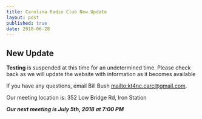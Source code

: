 ```yaml
---
title: Carolina Radio Club New Update
layout: post
published: true
date: 2018-06-28
---
```

## New Update

**Testing** is suspended at this time for an undetermined time. Please check back as we will update the website with information as it becomes available

If you have any questions, email Bill Bush <mailto:kt4nc.carc@gmail.com>.

Our meeting location is: 352 Low Bridge Rd, Iron Station


***Our next meeting is July 5th, 2018 at 7:00 PM***

